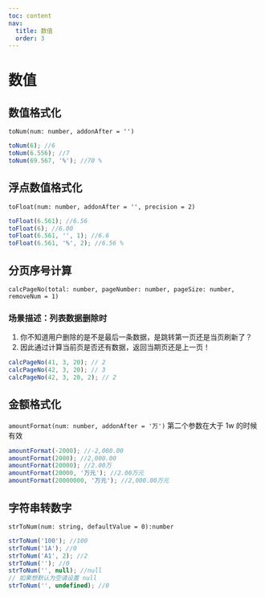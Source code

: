 ```yaml
---
toc: content
nav:
  title: 数值
  order: 3
---
```


# 数值

## 数值格式化

`toNum(num: number, addonAfter = '')`

```javascript
toNum(6); //6
toNum(6.556); //7
toNum(69.567, '%'); //70 %
```

## 浮点数值格式化

`toFloat(num: number, addonAfter = '', precision = 2)`

```javascript
toFloat(6.561); //6.56
toFloat(6); //6.00
toFloat(6.561, '', 1); //6.6
toFloat(6.561, '%', 2); //6.56 %
```


## 分页序号计算

`calcPageNo(total: number, pageNumber: number, pageSize: number, removeNum = 1)`

### 场景描述：列表数据删除时

1. 你不知道用户删除的是不是最后一条数据，是跳转第一页还是当页刷新了？
2. 因此通过计算当前页是否还有数据，返回当期页还是上一页！

```javascript
calcPageNo(41, 3, 20); // 2
calcPageNo(42, 3, 20); // 3
calcPageNo(42, 3, 20, 2); // 2
```

## 金额格式化

`amountFormat(num: number, addonAfter = '万')`
第二个参数在大于 1w 的时候有效

```javascript
amountFormat(-2000); //-2,000.00
amountFormat(2000); //2,000.00
amountFormat(20000); //2.00万
amountFormat(20000, '万元'); //2.00万元
amountFormat(20000000, '万元'); //2,000.00万元
```

## 字符串转数字

`strToNum(num: string, defaultValue = 0):number`

```javascript
strToNum('100'); //100
strToNum('1A'); //0
strToNum('A1', 2); //2
strToNum(''); //0
strToNum('', null); //null
// 如果想默认为空请设置 null
strToNum('', undefined); //0
```
